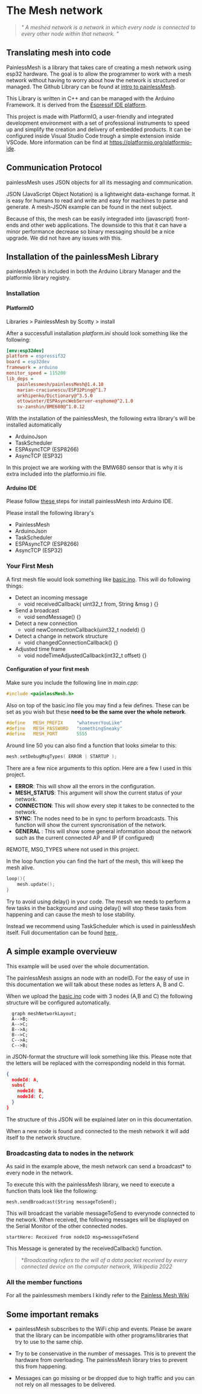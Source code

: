 # The Mesh network

>_" A meshed network is a network in which every node is connected to every other node within that network. "_

## Translating mesh into code

PainlessMesh is a library that takes care of creating a mesh network using esp32 hardware. The goal is to allow the programmer to work with a mesh network without having to worry about how the network is structured or managed.
The Github Library can be found at <a href="https://gitlab.com/painlessMesh/painlessMesh">intro to painlessMesh</a>.

This Library is written in C++ and can be managed with the Arduino Framework. 
It is derived from the <a href="https://docs.espressif.com/projects/esp-idf/en/stable/esp32/api-guides/esp-wifi-mesh.html">Espressif IDE platform</a>. 

This project is made with PlatformIO, a user-friendly and integrated development environment with a set of professional instruments to speed up and simplify the creation and delivery of embedded products. It can be configured inside Visual Studio Code trough a simple extension inside VSCode.
More information can be find at <a href="https://platformio.org/platformio-ide">https://platformio.org/platformio-ide</a>.

## Communication Protocol

painlessMesh uses JSON objects for all its messaging and communication. 

JSON (JavaScript Object Notation)  is a lightweight data-exchange format. It is easy for humans to read and write and easy for machines to parse and generate. 
A mesh-JSON example can be found in the next subject.

Because of this, the mesh can be easily integraded into (javascript) front-ends and other web applications. The downside to this that it can have a minor performance decrease so binary messaging should be a nice upgrade. We did not have any issues with this.


## Installation of the painlessMesh Library
painlessMesh is included in both the Arduino Library Manager and the platformio library registry.

### Installation

#### PlatformIO
Libraries > PainlessMesh by Scotty > install

After a successfull installation _platform.ini_ should look something like the following:

```ini
[env:esp32dev]
platform = espressif32
board = esp32dev
framework = arduino
monitor_speed = 115200
lib_deps = 
	painlessmesh/painlessMesh@1.4.10
	marian-craciunescu/ESP32Ping@^1.7
	arkhipenko/Dictionary@^3.5.0
	ottowinter/ESPAsyncWebServer-esphome@^2.1.0
	sv-zanshin/BME680@^1.0.12

```
With the installation of the painlessMesh, the following extra library's will be installed automatically
- ArduinoJson
- TaskScheduler
- ESPAsyncTCP (ESP8266)
- AsyncTCP (ESP32)

In this project we are working with the BMW680 sensor that is why it is extra included into the platformio.ini file.

#### Arduino IDE 
Please follow <a href="https://docs.arduino.cc/software/ide-v1/tutorials/installing-libraries"> these </a> steps for install painlessMesh into Arduino IDE. 

Please install the following library's
- PainlessMesh 
- ArduinoJson
- TaskScheduler
- ESPAsyncTCP (ESP8266)
- AsyncTCP (ESP32)

 
### Your First Mesh
A first mesh file would look something like <a href="https://gitlab.com/painlessMesh/painlessMesh/-/blob/develop/examples/basic/basic.ino">basic.ino</a>. This will do following things:

- Detect an incoming message
  - void receivedCallback( uint32_t from, String &msg ) {}
- Send a broadcast
    - void sendMessage() {}
- Detect a new connection
    - void newConnectionCallback(uint32_t nodeId) {}
- Detect a change in network structure
  - void changedConnectionCallback() {}
- Adjusted time frame
  - void nodeTimeAdjustedCallback(int32_t offset) {}

#### Configuration of your first mesh
Make sure you include the following line in _main.cpp_:
```c++
#include <painlessMesh.h>
``` 
Also on top of the basic.ino file you may find a few defines. These can be set as you wish but these **need to be the same over the whole network**.
```c++
#define   MESH_PREFIX     "whateverYouLike"
#define   MESH_PASSWORD   "somethingSneaky"
#define   MESH_PORT       5555
``` 

Around line 50 you can also find a function that looks simelar to this:
```c++
mesh.setDebugMsgTypes( ERROR | STARTUP ); 
```

There are a few nice arguments to this option. Here are a few I used in this project.
- **ERROR**: This will show all the errors in the configuration.
- **MESH_STATUS**: This argument will show the current status of your network.
- **CONNECTION**: This will show every step it takes to be connected to the network.
- **SYNC**: The nodes need to be in sync to perform broadcasts. This function will show the current syncronisation of the network.
- **GENERAL** : This will show some general information about the network such as the current connected AP and IP (if configured)

REMOTE, MSG_TYPES where not used in this project.

In the loop function you can find the hart of the mesh, 
this will keep the mesh alive.
```c++
loop(){
    mesh.update();
} 
```
Try to avoid using delay() in your code. The messh we needs to perform a few tasks in the background and using delay() will stop these tasks from happening and can cause the mesh to lose stability. 

Instead we recommend using TaskScheduler which is used in painlessMesh itself. Full documentation can be found 
<a href="https://github.com/arkhipenko/TaskScheduler/wiki/Full-Document"> here </a>.

## A simple example overvieuw
This example will be used over the whole documentation.

The painlessMesh assigns an node with an nodeID. 
For the easy of use in this documentation we will talk about these nodes as letters A, B and C. 

When we upload the <a href="https://gitlab.com/painlessMesh/painlessMesh/-/blob/develop/examples/basic/basic.ino">basic.ino</a> code with 3 nodes (A,B and C) the following structure will be configured automatically.

```mermaid
  graph meshNetworkLayout;
  A-->B; 
  A-->C; 
  B-->A; 
  B-->C;
  C-->A;
  C-->B; 
```

in JSON-format the structure will look something like this.
Please note that the letters will be replaced with the corresponding nodeId in this format.

```json
{
  nodeId: A,
  subs{
    nodeId: B,
    nodeId: C,
  }
}
```
The structure of this JSON will be explained later on in this documentation.

When a new node is found and connected to the mesh network it will add itself to the network structure.

### Broadcasting data to nodes in the network
As said in the example above, the mesh network can send a broadcast* to every node in the network.

To execute this with the painlessMesh library, we need to execute a function thats look like the following:
```
mesh.sendBroadcast(String messageToSend);
```

This will broadcast the variable messageToSend to everynode connected to the network.
When received, the following messages will be displayed on the Serial Monitor of the other connected nodes.
```
startHere: Received from nodeID msg=messageToSend
```
This Message is generated by the receivedCallback() function.
>*_Broadcasting refers to the will of a data packet received by every connected device on the computer network, Wikipedia 2022_

### All the member functions
For all the painlessmesh members I kindly refer to the <a href="https://gitlab.com/painlessMesh/painlessMesh/-/tree/develop#:~:text=be%20found%20here-,Member%20Functions,-void%20painlessMesh%3A%3Ainit">Painless Mesh Wiki</a>

## Some important remaks
- painlessMesh subscribes to the WiFi chip and events. Please be aware that the library can be incompatible with other programs/libraries that try to use to the same chip.

- Try to be conservative in the number of messages. This is to prevent the hardware from overloading. The painlessMesh library tries to prevent this from happening.

- Messages can go missing or be dropped due to high traffic and you can not rely on all messages to be delivered.
